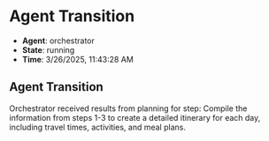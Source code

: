 # Agent Transition

- **Agent**: orchestrator
- **State**: running
- **Time**: 3/26/2025, 11:43:28 AM

## Agent Transition

Orchestrator received results from planning for step: Compile the information from steps 1-3 to create a detailed itinerary for each day, including travel times, activities, and meal plans.

